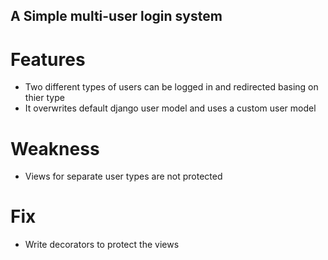## A Simple multi-user login system

# Features

- Two different types of users can be logged in and redirected basing on thier type
- It overwrites default django user model and uses a custom user model

# Weakness 

- Views for separate user types are not protected

# Fix

- Write decorators to protect the views